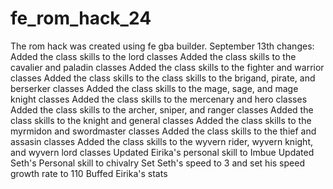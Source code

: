 # fe_rom_hack_24
The rom hack was created using fe gba builder.
September 13th changes: 
Added the class skills to the lord classes
Added the class skills to the cavalier and paladin classes
Added the class skills to the fighter and warrior classes
Added the class skills to the class skills to the brigand, pirate, and berserker classes
Added the class skills to the mage, sage, and mage knight classes
Added the class skills to the mercenary and hero classes
Added the class skills to the archer, sniper, and ranger classes
Added the class skills to the knight and general classes
Added the class skills to the myrmidon and swordmaster classes
Added the class skills to the thief and assasin classes
Added the class skills to the wyvern rider, wyvern knight, and wyvern lord classes
Updated Eirika's personal skill to Imbue
Updated Seth's Personal skill to chivalry
Set Seth's speed to 3 and set his speed growth rate to 110
Buffed Eirika's stats
